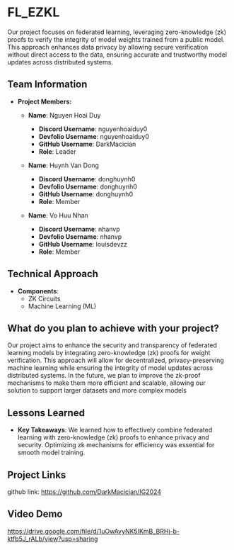 #  FL_EZKL

Our project focuses on federated learning, leveraging zero-knowledge (zk) proofs to verify the integrity of model weights trained from a public model.
This approach enhances data privacy by allowing secure verification without direct access to the data, ensuring accurate and trustworthy model updates across distributed systems.

## Team Information

- **Project Members:**

  - **Name**: Nguyen Hoai Duy
    - **Discord Username**: nguyenhoaiduy0
    - **Devfolio Username**: nguyenhoaiduy0
    - **GitHub Username**: DarkMacician
    - **Role**: Leader
  
  - **Name**: Huynh Van Dong
      - **Discord Username**: donghuynh0
      - **Devfolio Username**: donghuynh0
      - **GitHub Username**: donghuynh0
      - **Role**: Member
        
  - **Name**: Vo Huu Nhan 
    - **Discord Username**: nhanvp
    - **Devfolio Username**: nhanvp
    - **GitHub Username**: louisdevzz
    - **Role**: Member
        
## Technical Approach

- **Components**:
  - ZK Circuits
  - Machine Learning (ML)

## What do you plan to achieve with your project?

Our project aims to enhance the security and transparency of federated learning models by integrating zero-knowledge (zk) proofs for weight verification.
This approach will allow for decentralized, privacy-preserving machine learning while ensuring the integrity of model updates across distributed systems.
In the future, we plan to improve the zk-proof mechanisms to make them more efficient and scalable, allowing our solution to support larger datasets and more complex models

## Lessons Learned 

- **Key Takeaways**: We learned how to effectively combine federated learning with zero-knowledge (zk) proofs to enhance privacy and security. Optimizing zk mechanisms for efficiency was essential for smooth model training.

## Project Links 
github link: https://github.com/DarkMacician/IG2024
## Video Demo 
https://drive.google.com/file/d/1uOwAvyNK5IKmB_BRHj-b-ktfb5J_rALb/view?usp=sharing
